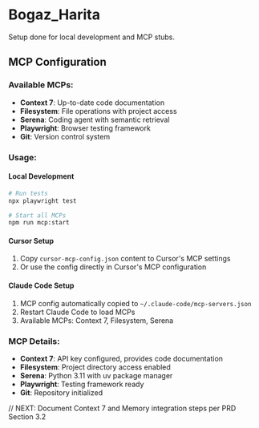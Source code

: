 # Bogaz_Harita

Setup done for local development and MCP stubs.

## MCP Configuration

### Available MCPs:
- **Context 7**: Up-to-date code documentation
- **Filesystem**: File operations with project access
- **Serena**: Coding agent with semantic retrieval
- **Playwright**: Browser testing framework
- **Git**: Version control system

### Usage:

#### Local Development
```bash
# Run tests
npx playwright test

# Start all MCPs
npm run mcp:start
```

#### Cursor Setup
1. Copy `cursor-mcp-config.json` content to Cursor's MCP settings
2. Or use the config directly in Cursor's MCP configuration

#### Claude Code Setup
1. MCP config automatically copied to `~/.claude-code/mcp-servers.json`
2. Restart Claude Code to load MCPs
3. Available MCPs: Context 7, Filesystem, Serena

### MCP Details:
- **Context 7**: API key configured, provides code documentation
- **Filesystem**: Project directory access enabled
- **Serena**: Python 3.11 with uv package manager
- **Playwright**: Testing framework ready
- **Git**: Repository initialized

// NEXT: Document Context 7 and Memory integration steps per PRD Section 3.2


